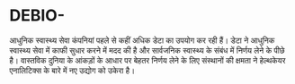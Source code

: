 # DEBIO-
आधुनिक स्वास्थ्य सेवा कंपनियां पहले से कहीं अधिक डेटा का उपयोग कर रही हैं।  डेटा ने आधुनिक स्वास्थ्य सेवा में काफी सुधार करने में मदद की है और सार्वजनिक स्वास्थ्य के संबंध में निर्णय लेने के पीछे है।  वास्तविक दुनिया के आंकड़ों के आधार पर बेहतर निर्णय लेने के लिए संस्थानों की क्षमता ने हेल्थकेयर एनालिटिक्स के बारे में नए उद्योग को उकेरा है।

